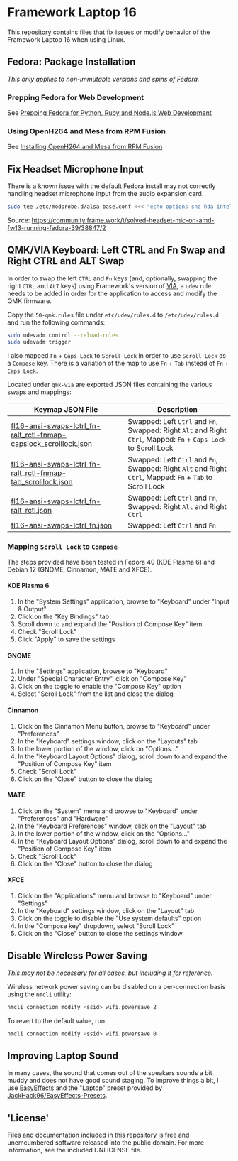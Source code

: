 # Framework Laptop 16

This repository contains files that fix issues or modify behavior of the Framework Laptop 16 when using Linux.

## Fedora: Package Installation

*This only applies to non-immutable versions and spins of Fedora.*

### Prepping Fedora for Web Development

See [Prepping Fedora for Python, Ruby and Node.js Web Development](./prepping-fedora-for-web-development.md)

### Using OpenH264 and Mesa from RPM Fusion

See [Installing OpenH264 and Mesa from RPM Fusion](./installing-openh264-and-mesa-from-rpmfusion.md)

## Fix Headset Microphone Input

There is a known issue with the default Fedora install may not correctly handling headset microphone input from the audio expansion card.

```bash
sudo tee /etc/modprobe.d/alsa-base.conf <<< "echo options snd-hda-intel index=1,0 model=auto,dell-headset-multi"
```

Source: <https://community.frame.work/t/solved-headset-mic-on-amd-fw13-running-fedora-39/38847/2>

## QMK/VIA Keyboard: Left CTRL and Fn Swap and Right CTRL and ALT Swap

In order to swap the left `CTRL` and `Fn` keys (and, optionally, swapping the right `CTRL` and `ALT` keys) using Framework's version of [VIA](https://keyboard.frame.work/), a `udev` rule needs to be added in order for the application to access and modify the QMK firmware.

Copy the `50-qmk.rules` file under `etc/udev/rules.d` to `/etc/udev/rules.d` and run the following commands:

```bash
sudo udevadm control --reload-rules
sudo udevadm trigger
```

I also mapped `Fn` + `Caps Lock` to `Scroll Lock` in order to use `Scroll Lock` as a `Compose` key. There is a variation of the map to use `Fn` + `Tab` instead of `Fn` + `Caps Lock`.

Located under `qmk-via` are exported JSON files containing the various swaps and mappings:

| Keymap JSON File | Description |
| --- | --- |
| [fl16-ansi-swaps-lctrl_fn-ralt_rctl-fnmap-capslock_scrolllock.json](qmk-via/fl16-ansi-swaps-lctrl_fn-ralt_rctl-fnmap-capslock_scrolllock.json) | Swapped: Left `Ctrl` and `Fn`, Swapped: Right `Alt` and Right `Ctrl`, Mapped: `Fn` + `Caps Lock` to Scroll Lock |
| [fl16-ansi-swaps-lctrl_fn-ralt_rctl-fnmap-tab_scrolllock.json](qmk-via/fl16-ansi-swaps-lctrl_fn-ralt_rctl-fnmap-tab_scrolllock.json) | Swapped: Left `Ctrl` and `Fn`, Swapped: Right `Alt` and Right `Ctrl`, Mapped: `Fn` + `Tab` to Scroll Lock |
| [fl16-ansi-swaps-lctrl_fn-ralt_rctl.json](qmk-via/fl16-ansi-swaps-lctrl_fn-ralt_rctl.json) | Swapped: Left `Ctrl` and `Fn`, Swapped: Right `Alt` and Right `Ctrl` |
| [fl16-ansi-swaps-lctrl_fn.json](qmk-via/fl16-ansi-swaps-lctrl_fn.json) | Swapped: Left `Ctrl` and `Fn` |

### Mapping `Scroll Lock` to `Compose`

The steps provided have been tested in Fedora 40 (KDE Plasma 6) and Debian 12 (GNOME, Cinnamon, MATE and XFCE).

#### KDE Plasma 6

1. In the "System Settings" application, browse to "Keyboard" under "Input & Output"
2. Click on the "Key Bindings" tab
3. Scroll down to and expand the "Position of Compose Key" item
4. Check "Scroll Lock"
5. Click "Apply" to save the settings

#### GNOME

1. In the "Settings" application, browse to "Keyboard"
2. Under "Special Character Entry", click on "Compose Key"
3. Click on the toggle to enable the "Compose Key" option
4. Select "Scroll Lock" from the list and close the dialog

#### Cinnamon

1. Click on the Cinnamon Menu button, browse to "Keyboard" under "Preferences"
2. In the "Keyboard" settings window, click on the "Layouts" tab
3. In the lower portion of the window, click on "Options..."
4. In the "Keyboard Layout Options" dialog, scroll down to and expand the "Position of Compose Key" item
5. Check "Scroll Lock"
6. Click on the "Close" button to close the dialog

#### MATE

1. Click on the "System" menu and browse to "Keyboard" under "Preferences" and "Hardware"
2. In the "Keyboard Preferences" window, click on the "Layout" tab
3. In the lower portion of the window, click on the "Options..."
4. In the "Keyboard Layout Options" dialog, scroll down to and expand the "Position of Compose Key" item
5. Check "Scroll Lock"
6. Click on the "Close" button to close the dialog

#### XFCE

1. Click on the "Applications" menu and browse to "Keyboard" under "Settings"
2. In the "Keyboard" settings window, click on the "Layout" tab
3. Click on the toggle to disable the "Use system defaults" option
4. In the "Compose key" dropdown, select "Scroll Lock"
5. Click on the "Close" button to close the settings window

## Disable Wireless Power Saving

*This may not be necessary for all cases, but including it for reference.*

Wireless network power saving can be disabled on a per-connection basis using the `nmcli` utility:

```bash
nmcli connection modify <ssid> wifi.powersave 2
```

To revert to the default value, run:

```bash
nmcli connection modify <ssid> wifi.powersave 0
```

## Improving Laptop Sound

In many cases, the sound that comes out of the speakers sounds a bit muddy and does not have good sound staging. To improve things a bit, I use [EasyEffects](https://github.com/wwmm/easyeffects) and the "Laptop" preset provided by [JackHack96/EasyEffects-Presets](https://www.youtube.com/watch?v=liQjYpy7KeE).

## 'License'

Files and documentation included in this repository is free and unemcumbered software released into the public domain. For more information, see the included UNLICENSE file.
